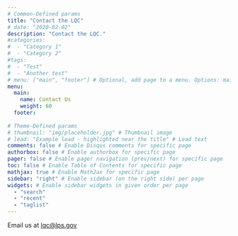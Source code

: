 ```yaml
---
# Common-Defined params
title: "Contact the LQC"
# date: "2020-02-02"
description: "Contact the LQC."
#categories:
#  - "Category 1"
#  - "Category 2"
#tags:
#  - "Test"
#  - "Another test"
# menu: ["main", "footer"] # Optional, add page to a menu. Options: main, side, footer
menu:
  main:
    name: Contact Us
    weight: 60
  footer:
  
# Theme-Defined params
# thumbnail: "img/placeholder.jpg" # Thumbnail image
# lead: "Example lead - highlighted near the title" # Lead text
comments: false # Enable Disqus comments for specific page
authorbox: false # Enable authorbox for specific page
pager: false # Enable pager navigation (prev/next) for specific page
toc: false # Enable Table of Contents for specific page
mathjax: true # Enable MathJax for specific page
sidebar: "right" # Enable sidebar (on the right side) per page
widgets: # Enable sidebar widgets in given order per page
  - "search"
  - "recent"
  - "taglist"
---
```


Email us at lqc@lps.gov